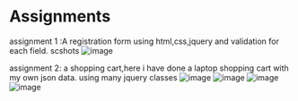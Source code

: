 # Assignments
assignment 1 :A registration form using html,css,jquery and validation for each field.
scshots ![image](https://github.com/user-attachments/assets/46ca6352-422b-44b8-81c8-217ce62c97c9)

assignment 2: a shopping cart,here i have done a laptop shopping cart with my own json data. using many jquery classes
![image](https://github.com/user-attachments/assets/60bc8076-61eb-46d2-a0ea-557b8bcd7a43)
![image](https://github.com/user-attachments/assets/cb6c5822-5771-44b8-ba1f-40ae70fecd44)
![image](https://github.com/user-attachments/assets/7b9a559a-8e5e-4ab7-9dd8-7f6c69074bff)
![image](https://github.com/user-attachments/assets/84e27053-c242-4bea-8b35-0e3379633800)

